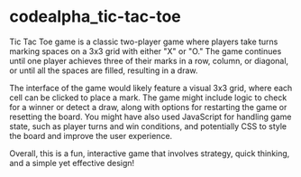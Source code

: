 # codealpha_tic-tac-toe
Tic Tac Toe game is a classic two-player game where players take turns marking spaces on a 3x3 grid with either "X" or "O." The game continues until one player achieves three of their marks in a row, column, or diagonal, or until all the spaces are filled, resulting in a draw.

The interface of the game would likely feature a visual 3x3 grid, where each cell can be clicked to place a mark. The game might include logic to check for a winner or detect a draw, along with options for restarting the game or resetting the board. You might have also used JavaScript for handling game state, such as player turns and win conditions, and potentially CSS to style the board and improve the user experience.

Overall, this is a fun, interactive game that involves strategy, quick thinking, and a simple yet effective design!
